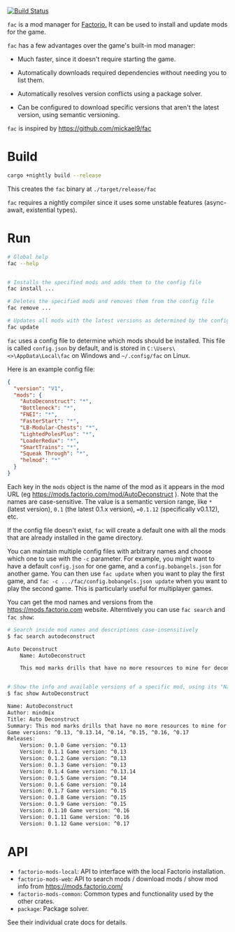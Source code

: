 [![Build Status](https://travis-ci.org/Arnavion/fac-rs.svg?branch=master)](https://travis-ci.org/Arnavion/fac-rs)

`fac` is a mod manager for [Factorio.](https://www.factorio.com) It can be used to install and update mods for the game.

`fac` has a few advantages over the game's built-in mod manager:

- Much faster, since it doesn't require starting the game.

- Automatically downloads required dependencies without needing you to list them.

- Automatically resolves version conflicts using a package solver.

- Can be configured to download specific versions that aren't the latest version, using semantic versioning.

`fac` is inspired by https://github.com/mickael9/fac


# Build

```bash
cargo +nightly build --release
```

This creates the `fac` binary at `./target/release/fac`

`fac` requires a nightly compiler since it uses some unstable features (async-await, existential types).


# Run

```bash
# Global help
fac --help


# Installs the specified mods and adds them to the config file
fac install ...

# Deletes the specified mods and removes them from the config file
fac remove ...

# Updates all mods with the latest versions as determined by the config file
fac update
```

`fac` uses a config file to determine which mods should be installed. This file is called `config.json` by default, and is stored in `C:\Users\<>\AppData\Local\fac` on Windows and `~/.config/fac` on Linux.

Here is an example config file:

```json
{
  "version": "V1",
  "mods": {
    "AutoDeconstruct": "*",
    "Bottleneck": "*",
    "FNEI": "*",
    "FasterStart": "*",
    "LB-Modular-Chests": "*",
    "LightedPolesPlus": "*",
    "LoaderRedux": "*",
    "SmartTrains": "*",
    "Squeak Through": "*",
    "helmod": "*"
  }
}
```

Each key in the `mods` object is the name of the mod as it appears in the mod URL (eg https://mods.factorio.com/mod/AutoDeconstruct ). Note that the names are case-sensitive. The value is a semantic version range, like `*` (latest version), `0.1` (the latest 0.1.x version), `=0.1.12` (specifically v0.1.12), etc.

If the config file doesn't exist, `fac` will create a default one with all the mods that are already installed in the game directory.

You can maintain multiple config files with arbitrary names and choose which one to use with the `-c` parameter. For example, you might want to have a default `config.json` for one game, and a `config.bobangels.json` for another game. You can then use `fac update` when you want to play the first game, and `fac -c .../fac/config.bobangels.json update` when you want to play the second game. This is particularly useful for multiplayer games.

You can get the mod names and versions from the https://mods.factorio.com website. Alterntively you can use `fac search` and `fac show`:

```bash
# Search inside mod names and descriptions case-insensitively
$ fac search autodeconstruct

Auto Deconstruct
    Name: AutoDeconstruct

    This mod marks drills that have no more resources to mine for deconstruction.


# Show the info and available versions of a specific mod, using its "Name"
$ fac show AutoDeconstruct

Name: AutoDeconstruct
Author: mindmix
Title: Auto Deconstruct
Summary: This mod marks drills that have no more resources to mine for deconstruction.
Game versions: ^0.13, ^0.13.14, ^0.14, ^0.15, ^0.16, ^0.17
Releases:
    Version: 0.1.0 Game version: ^0.13
    Version: 0.1.1 Game version: ^0.13
    Version: 0.1.2 Game version: ^0.13
    Version: 0.1.3 Game version: ^0.13
    Version: 0.1.4 Game version: ^0.13.14
    Version: 0.1.5 Game version: ^0.14
    Version: 0.1.6 Game version: ^0.14
    Version: 0.1.7 Game version: ^0.15
    Version: 0.1.8 Game version: ^0.15
    Version: 0.1.9 Game version: ^0.15
    Version: 0.1.10 Game version: ^0.16
    Version: 0.1.11 Game version: ^0.16
    Version: 0.1.12 Game version: ^0.17
```


# API

- `factorio-mods-local`: API to interface with the local Factorio installation.
- `factorio-mods-web`: API to search mods / download mods / show mod info from https://mods.factorio.com/
- `factorio-mods-common`: Common types and functionality used by the other crates.
- `package`: Package solver.

See their individual crate docs for details.

